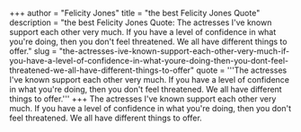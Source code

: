 +++
author = "Felicity Jones"
title = "the best Felicity Jones Quote"
description = "the best Felicity Jones Quote: The actresses I've known support each other very much. If you have a level of confidence in what you're doing, then you don't feel threatened. We all have different things to offer."
slug = "the-actresses-ive-known-support-each-other-very-much-if-you-have-a-level-of-confidence-in-what-youre-doing-then-you-dont-feel-threatened-we-all-have-different-things-to-offer"
quote = '''The actresses I've known support each other very much. If you have a level of confidence in what you're doing, then you don't feel threatened. We all have different things to offer.'''
+++
The actresses I've known support each other very much. If you have a level of confidence in what you're doing, then you don't feel threatened. We all have different things to offer.
